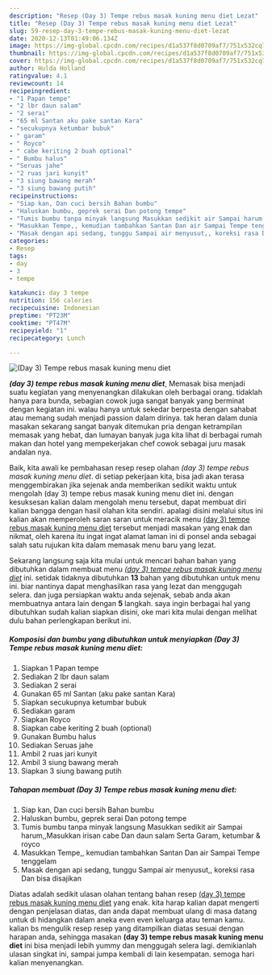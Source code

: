 ```yaml
---
description: "Resep (Day 3) Tempe rebus masak kuning menu diet Lezat"
title: "Resep (Day 3) Tempe rebus masak kuning menu diet Lezat"
slug: 59-resep-day-3-tempe-rebus-masak-kuning-menu-diet-lezat
date: 2020-12-13T01:49:06.134Z
image: https://img-global.cpcdn.com/recipes/d1a537f8d0709af7/751x532cq70/day-3-tempe-rebus-masak-kuning-menu-diet-foto-resep-utama.jpg
thumbnail: https://img-global.cpcdn.com/recipes/d1a537f8d0709af7/751x532cq70/day-3-tempe-rebus-masak-kuning-menu-diet-foto-resep-utama.jpg
cover: https://img-global.cpcdn.com/recipes/d1a537f8d0709af7/751x532cq70/day-3-tempe-rebus-masak-kuning-menu-diet-foto-resep-utama.jpg
author: Hulda Holland
ratingvalue: 4.1
reviewcount: 14
recipeingredient:
- "1 Papan tempe"
- "2 lbr daun salam"
- "2 serai"
- "65 ml Santan aku pake santan Kara"
- "secukupnya ketumbar bubuk"
- " garam"
- " Royco"
- " cabe keriting 2 buah optional"
- " Bumbu halus"
- "Seruas jahe"
- "2 ruas jari kunyit"
- "3 siung bawang merah"
- "3 siung bawang putih"
recipeinstructions:
- "Siap kan, Dan cuci bersih Bahan bumbu"
- "Haluskan bumbu, geprek serai Dan potong tempe"
- "Tumis bumbu tanpa minyak langsung Masukkan sedikit air Sampai harum,,Masukkan irisan cabe Dan daun salam Serta Garam, ketumbar &amp; royco"
- "Masukkan Tempe,, kemudian tambahkan Santan Dan air Sampai Tempe tenggelam"
- "Masak dengan api sedang, tunggu Sampai air menyusut,, koreksi rasa Dan bisa disajikan"
categories:
- Resep
tags:
- day
- 3
- tempe

katakunci: day 3 tempe 
nutrition: 156 calories
recipecuisine: Indonesian
preptime: "PT23M"
cooktime: "PT47M"
recipeyield: "1"
recipecategory: Lunch

---
```



![(Day 3) Tempe rebus masak kuning menu diet](https://img-global.cpcdn.com/recipes/d1a537f8d0709af7/751x532cq70/day-3-tempe-rebus-masak-kuning-menu-diet-foto-resep-utama.jpg)

<b><i>(day 3) tempe rebus masak kuning menu diet</i></b>, Memasak bisa menjadi suatu kegiatan yang menyenangkan dilakukan oleh berbagai orang. tidaklah hanya para bunda, sebagian cowok juga sangat banyak yang berminat dengan kegiatan ini. walau hanya untuk sekedar berpesta dengan sahabat atau memang sudah menjadi passion dalam dirinya. tak heran dalam dunia masakan sekarang sangat banyak ditemukan pria dengan ketrampilan memasak yang hebat, dan lumayan banyak juga kita lihat di berbagai rumah makan dan hotel yang mempekerjakan chef cowok sebagai juru masak andalan nya.



Baik, kita awali ke pembahasan resep resep olahan <i>(day 3) tempe rebus masak kuning menu diet</i>. di setiap pekerjaan kita, bisa jadi akan terasa menggembirakan jika sejenak anda memberikan sedikit waktu untuk mengolah (day 3) tempe rebus masak kuning menu diet ini. dengan kesuksesan kalian dalam mengolah menu tersebut, dapat membuat diri kalian bangga dengan hasil olahan kita sendiri. apalagi disini melalui situs ini kalian akan memperoleh saran saran untuk meracik menu <u>(day 3) tempe rebus masak kuning menu diet</u> tersebut menjadi masakan yang enak dan nikmat, oleh karena itu ingat ingat alamat laman ini di ponsel anda sebagai salah satu rujukan kita dalam memasak menu baru yang lezat.


Sekarang langsung saja kita mulai untuk mencari bahan bahan yang dibutuhkan dalam membuat menu <u><i>(day 3) tempe rebus masak kuning menu diet</i></u> ini. setidak tidaknya dibutuhkan <b>13</b> bahan yang dibutuhkan untuk menu ini. biar nantinya dapat menghasilkan rasa yang lezat dan menggugah selera. dan juga persiapkan waktu anda sejenak, sebab anda akan membuatnya antara lain dengan <b>5</b> langkah. saya ingin berbagai hal yang dibutuhkan sudah kalian siapkan disini, oke mari kita mulai dengan melihat dulu bahan perlengkapan berikut ini.

<!--inarticleads1-->

##### Komposisi dan bumbu yang dibutuhkan untuk menyiapkan (Day 3) Tempe rebus masak kuning menu diet:

1. Siapkan 1 Papan tempe
1. Sediakan 2 lbr daun salam
1. Sediakan 2 serai
1. Gunakan 65 ml Santan (aku pake santan Kara)
1. Siapkan secukupnya ketumbar bubuk
1. Sediakan  garam
1. Siapkan  Royco
1. Siapkan  cabe keriting 2 buah (optional)
1. Gunakan  Bumbu halus
1. Sediakan Seruas jahe
1. Ambil 2 ruas jari kunyit
1. Ambil 3 siung bawang merah
1. Siapkan 3 siung bawang putih




<!--inarticleads2-->

##### Tahapan membuat (Day 3) Tempe rebus masak kuning menu diet:

1. Siap kan, Dan cuci bersih Bahan bumbu
1. Haluskan bumbu, geprek serai Dan potong tempe
1. Tumis bumbu tanpa minyak langsung Masukkan sedikit air Sampai harum,,Masukkan irisan cabe Dan daun salam Serta Garam, ketumbar &amp; royco
1. Masukkan Tempe,, kemudian tambahkan Santan Dan air Sampai Tempe tenggelam
1. Masak dengan api sedang, tunggu Sampai air menyusut,, koreksi rasa Dan bisa disajikan




Diatas adalah sedikit ulasan olahan tentang bahan resep <u>(day 3) tempe rebus masak kuning menu diet</u> yang enak. kita harap kalian dapat mengerti dengan penjelasan diatas, dan anda dapat membuat ulang di masa datang untuk di hidangkan dalam aneka even even keluarga atau teman kamu. kalian bs mengulik resep resep yang ditampilkan diatas sesuai dengan harapan anda, sehingga masakan <b>(day 3) tempe rebus masak kuning menu diet</b> ini bisa menjadi lebih yummy dan menggugah selera lagi. demikianlah ulasan singkat ini, sampai jumpa kembali di lain kesempatan. semoga hari kalian menyenangkan.
